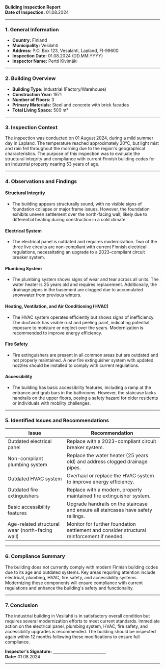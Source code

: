 

**Building Inspection Report**  
**Date of Inspection:** 01.08.2024  

---

### **1. General Information**  
- **Country:** Finland  
- **Municipality:** Vesilahti  
- **Address:** P.O. Box 123, Vesalahti, Lapland, FI-99600  
- **Inspection Date:** 01.08.2024 (DD.MM.YYYY)  
- **Inspector Name:** Pertti Kivimäki  

---

### **2. Building Overview**  
- **Building Type:** Industrial (Factory/Warehouse)  
- **Construction Year:** 1971  
- **Number of Floors:** 3  
- **Primary Materials:** Steel and concrete with brick facades  
- **Total Living Space:** 500 m²  

---

### **3. Inspection Context**  
The inspection was conducted on 01 August 2024, during a mild summer day in Lapland. The temperature reached approximately 20°C, but light mist and rain fell throughout the morning due to the region's geographical characteristics. The purpose of this inspection was to evaluate the structural integrity and compliance with current Finnish building codes for an industrial property nearing 53 years of age.

---

### **4. Observations and Findings**  

#### **Structural Integrity**  
- The building appears structurally sound, with no visible signs of foundation collapse or major frame issues. However, the foundation exhibits uneven settlement over the north-facing wall, likely due to differential heating during construction in a cold climate.  

#### **Electrical System**  
- The electrical panel is outdated and requires modernization. Two of the three live circuits are non-compliant with current Finnish electrical regulations, necessitating an upgrade to a 2023-compliant circuit breaker system.  

#### **Plumbing System**  
- The plumbing system shows signs of wear and tear across all units. The water heater is 25 years old and requires replacement. Additionally, the drainage pipes in the basement are clogged due to accumulated snowwater from previous winters.  

#### **Heating, Ventilation, and Air Conditioning (HVAC)**  
- The HVAC system operates efficiently but shows signs of inefficiency. The ductwork has visible rust and peeling paint, indicating potential exposure to moisture or neglect over the years. Modernization is recommended to improve energy efficiency.  

#### **Fire Safety**  
- Fire extinguishers are present in all common areas but are outdated and not properly maintained. A new fire extinguisher system with updated nozzles should be installed to comply with current regulations.  

#### **Accessibility**  
- The building has basic accessibility features, including a ramp at the entrance and grab bars in the bathrooms. However, the staircase lacks handrails on the upper floors, posing a safety hazard for older residents or individuals with mobility challenges.  

---

### **5. Identified Issues and Recommendations**  

| **Issue**                                      | **Recommendation**                                                                 |
|-------------------------------------------------|-----------------------------------------------------------------------------------|
| Outdated electrical panel                       | Replace with a 2023-compliant circuit breaker system.                              |
| Non-compliant plumbing system                   | Replace the water heater (25 years old) and address clogged drainage pipes.          |
| Outdated HVAC system                            | Overhaul or replace the HVAC system to improve energy efficiency.                  |
| Outdated fire extinguishers                     | Replace with a modern, properly maintained fire extinguisher system.               |
| Basic accessibility features                   | Upgrade handrails on the staircase and ensure all staircases have safety railings.|
| Age-related structural wear (north-facing wall)  | Monitor for further foundation settlement and consider structural reinforcement if needed. |

---

### **6. Compliance Summary**  
The building does not currently comply with modern Finnish building codes due to its age and outdated systems. Key areas requiring attention include electrical, plumbing, HVAC, fire safety, and accessibility systems. Modernizing these components will ensure compliance with current regulations and enhance the building's safety and functionality.

---

### **7. Conclusion**  
The industrial building in Vesilahti is in satisfactory overall condition but requires several modernization efforts to meet current standards. Immediate action on the electrical panel, plumbing system, HVAC, fire safety, and accessibility upgrades is recommended. The building should be inspected again within 12 months following these modifications to ensure full compliance.

**Inspector's Signature:** ___________________________  
**Date:** 01.08.2024  

---
